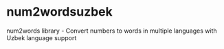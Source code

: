 # num2wordsuzbek
num2words library - Convert numbers to words in multiple languages with Uzbek language support
